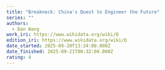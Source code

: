 ```yaml
---
title: "Breakneck: China's Quest to Engineer the Future"
series: ""
authors:
  - Dan Wang
work_iri: https://www.wikidata.org/wiki/Q
edition_iri: https://www.wikidata.org/wiki/Q
date_started: 2025-09-20T13:24:00.000Z
date_finished: 2025-09-21T00:32:00.000Z
rating: 4
---
```


